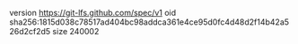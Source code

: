 version https://git-lfs.github.com/spec/v1
oid sha256:1815d038c78517ad404bc98addca361e4ce95d0fc4d48d2f14b42a526d2cf2d5
size 240002
